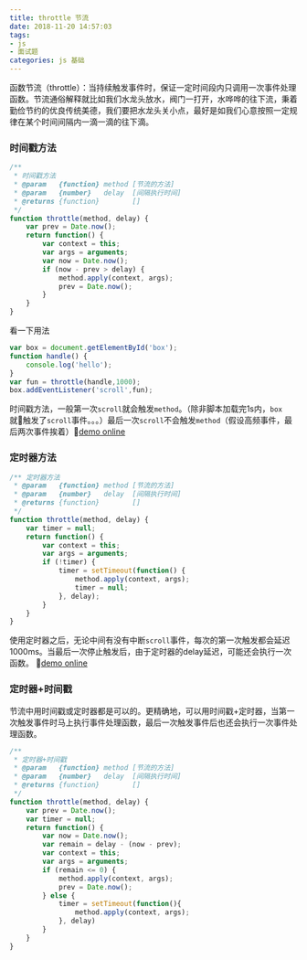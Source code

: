 ```yaml
---
title: throttle 节流
date: 2018-11-20 14:57:03
tags:
- js
- 面试题
categories: js 基础
---
```


函数节流（throttle）：当持续触发事件时，保证一定时间段内只调用一次事件处理函数。节流通俗解释就比如我们水龙头放水，阀门一打开，水哗哗的往下流，秉着勤俭节约的优良传统美德，我们要把水龙头关小点，最好是如我们心意按照一定规律在某个时间间隔内一滴一滴的往下滴。
### 时间戳方法
```javascript
/**
 * 时间戳方法
 * @param   {function} method [节流的方法]
 * @param   {number}   delay  [间隔执行时间]
 * @returns {function}        []
 */
function throttle(method, delay) {
    var prev = Date.now();
    return function() {
        var context = this;
        var args = arguments;
        var now = Date.now();
        if (now - prev > delay) {
            method.apply(context, args);
            prev = Date.now();
        }
    }
}
```
看一下用法
```javascript
var box = document.getElementById('box');
function handle() {
    console.log('hello');
}
var fun = throttle(handle,1000);
box.addEventListener('scroll',fun);
```
时间戳方法，一般第一次`scroll`就会触发`method`。（除非脚本加载完1s内，`box`就触发了`scroll`事件。。。）最后一次`scroll`不会触发`method`（假设高频事件，最后两次事件挨着）:ghost:[demo online](https://jsfiddle.net/xqy_young/Lzk9a7r4/)

### 定时器方法
```javascript
/** 定时器方法
 * @param   {function} method [节流的方法]
 * @param   {number}   delay  [间隔执行时间]
 * @returns {function}        []
 */
function throttle(method, delay) {
    var timer = null;
    return function() {
        var context = this;
        var args = arguments;
        if (!timer) {
            timer = setTimeout(function() {
                method.apply(context, args);
                timer = null;
            }, delay);
        }
    }
}
```
使用定时器之后，无论中间有没有中断`scroll`事件，每次的第一次触发都会延迟1000ms。当最后一次停止触发后，由于定时器的delay延迟，可能还会执行一次函数。
:ghost:[demo online](https://jsfiddle.net/xqy_young/j698yg5z/)

### 定时器+时间戳
节流中用时间戳或定时器都是可以的。更精确地，可以用时间戳+定时器，当第一次触发事件时马上执行事件处理函数，最后一次触发事件后也还会执行一次事件处理函数。
```javascript
/**
 * 定时器+时间戳
 * @param   {function} method [节流的方法]
 * @param   {number}   delay  [间隔执行时间]
 * @returns {function}        []
 */
function throttle(method, delay) {
    var prev = Date.now();
    var timer = null;
    return function() {
        var now = Date.now();
        var remain = delay - (now - prev);
        var context = this;
        var args = arguments;
        if (remain <= 0) {
            method.apply(context, args);
            prev = Date.now();
        } else {
            timer = setTimeout(function(){
                method.apply(context, args);
            }, delay)
        }
    }
}
```
